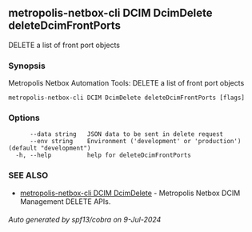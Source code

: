 ## metropolis-netbox-cli DCIM DcimDelete deleteDcimFrontPorts

DELETE a list of front port objects

### Synopsis


Metropolis Netbox Automation Tools:
  DELETE a list of front port objects

```
metropolis-netbox-cli DCIM DcimDelete deleteDcimFrontPorts [flags]
```

### Options

```
      --data string   JSON data to be sent in delete request
      --env string    Environment ('development' or 'production') (default "development")
  -h, --help          help for deleteDcimFrontPorts
```

### SEE ALSO

* [metropolis-netbox-cli DCIM DcimDelete]()	 - Metropolis Netbox DCIM Management DELETE APIs.

###### Auto generated by spf13/cobra on 9-Jul-2024
